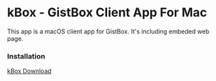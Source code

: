 # kBox - GistBox Client App For Mac

This app is a macOS client app for GistBox. It's including embeded web page.

### Installation

[kBox Download](https://github.com/dreadful44/kBox__GistBox_Client_App_For_Mac/releases)
